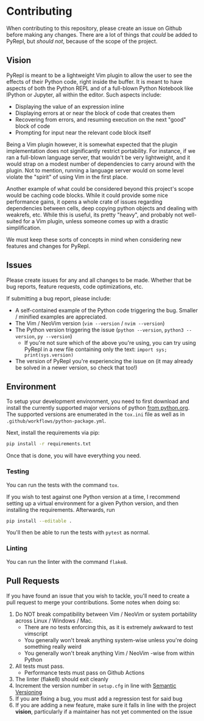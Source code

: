 # Contributing

When contributing to this repository, please create an issue on Github before making any changes. There are a lot of things that *could* be added to PyRepl, but *should not*, because of the scope of the project.

## Vision


PyRepl is meant to be a lightweight Vim plugin to allow the user to see the effects of their Python code, right inside the buffer. It is meant to have aspects of both the Python REPL and of a full-blown Python Notebook like IPython or Jupyter, all within the editor. Such aspects include:

 - Displaying the value of an expression inline
 - Displaying errors at or near the block of code that creates them
 - Recovering from errors, and resuming execution on the next "good" block of code
 - Prompting for input near the relevant code block itself

Being a Vim plugin however, it is somewhat expected that the plugin implementation does not significantly restrict portability. For instance, if we ran a full-blown language server, that wouldn't be very lightweight, and it would strap on a modest number of dependencies to carry around with the plugin. Not to mention, running a language server would on some level violate the "spirit" of using Vim in the first place.

Another example of what could be considered beyond this project's scope would be caching code blocks. While it could provide some nice performance gains, it opens a whole crate of issues regarding dependencies between cells, deep copying python objects and dealing with weakrefs, etc. While this is useful, its pretty "heavy", and probably not well-suited for a Vim plugin, unless someone comes up with a drastic simplification.

We must keep these sorts of concepts in mind when considering new features and changes for PyRepl.

## Issues

Please create issues for any and all changes to be made. Whether that be bug reports, feature requests, code optimizations, etc. 

If submitting a bug report, please include:

 - A self-contained example of the Python code triggering the bug. Smaller / minified examples are appreciated.
 - The Vim / NeoVim version (`vim --version` / `nvim --version`)
 - The Python version triggering the issue (`python --version`, `python3 --version`, `py --version`)
 	- If you're not sure which of the above you're using, you can try using PyRepl in a new file containing only the text: `import sys; print(sys.version)`
 - The version of PyRepl you're experiencing the issue on (it may already be solved in a newer version, so check that too!)

## Environment

To setup your development environment, you need to first download and install the currently supported major versions of python [from python.org](https://www.python.org/downloads/). The supported versions are enumerated in the `tox.ini` file as well as in `.github/workflows/python-package.yml`.

Next, install the requirements via pip:

```bash
pip install -r requirements.txt
```
Once that is done, you will have everything you need. 

### Testing

You can run the tests with the command `tox`. 

If you wish to test against one Python version at a time, I recommend setting up a virtual environment for a given Python version, and then installing the requirements. Afterwards, run

```bash
pip install --editable .
```

You'll then be able to run the tests with `pytest` as normal.

### Linting

You can run the linter with the command `flake8`.

## Pull Requests

If you have found an issue that you wish to tackle, you'll need to create a pull request to merge your contributions. Some notes when doing so:

 1. Do NOT break compatibility between Vim / NeoVim or system portability across Linux / Windows / Mac.
 	- There are no tests enforcing this, as it is extremely awkward to test vimscript
	- You generally won't break anything system-wise unless you're doing something really weird
	- You generally won't break anything Vim / NeoVim -wise from within Python
 2. All tests must pass.
 	- Performance tests must pass on Github Actions
 3. The linter (flake8) should exit cleanly
 4. Increment the version number in `setup.cfg` in line with [Semantic Versioning](https://semver.org/)
 5. If you are fixing a bug, you must add a regression test for said bug
 6. If you are adding a new feature, make sure it falls in line with the project **vision**, particularly if a maintainer has not yet commented on the issue
	

